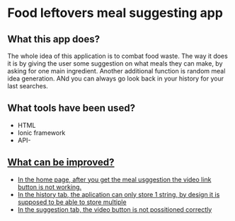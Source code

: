 # Food leftovers meal suggesting app

## What this app does?
The whole idea of this application is to combat food waste. The way it does it is by giving the user some suggestion on what meals they can make, by asking for one main ingredient. Another additional function is random meal idea generation. ANd you can always go look back in your history for your last searches.

## What tools have been used?
* HTML
* Ionic framework
* API- <a href="https://www.themealdb.com/api.php">

## What  can be improved?
* In the home page, after you get the meal usggestion the video link button is not working.
* In the history tab, the aplication can only store 1 string, by design it is supposed to be able to store multiple
* In the suggestion tab, the video button is not possitioned correctly
